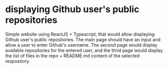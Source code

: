 # displaying Github user's public repositories

Simple website using ReactJS + Typescript, that would allow displaying Github user's public repositories.
The main page should have an input and allow a user to enter Github's username. The second page would display available repositories for the entered user, and the thrid page would display the list of files in the repo + README.md content of the selected respository.
